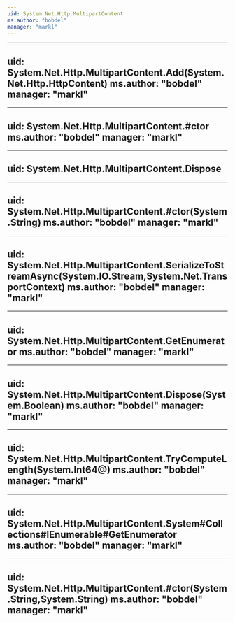 ```yaml
---
uid: System.Net.Http.MultipartContent
ms.author: "bobdel"
manager: "markl"
---
```


---
uid: System.Net.Http.MultipartContent.Add(System.Net.Http.HttpContent)
ms.author: "bobdel"
manager: "markl"
---

---
uid: System.Net.Http.MultipartContent.#ctor
ms.author: "bobdel"
manager: "markl"
---

---
uid: System.Net.Http.MultipartContent.Dispose
---

---
uid: System.Net.Http.MultipartContent.#ctor(System.String)
ms.author: "bobdel"
manager: "markl"
---

---
uid: System.Net.Http.MultipartContent.SerializeToStreamAsync(System.IO.Stream,System.Net.TransportContext)
ms.author: "bobdel"
manager: "markl"
---

---
uid: System.Net.Http.MultipartContent.GetEnumerator
ms.author: "bobdel"
manager: "markl"
---

---
uid: System.Net.Http.MultipartContent.Dispose(System.Boolean)
ms.author: "bobdel"
manager: "markl"
---

---
uid: System.Net.Http.MultipartContent.TryComputeLength(System.Int64@)
ms.author: "bobdel"
manager: "markl"
---

---
uid: System.Net.Http.MultipartContent.System#Collections#IEnumerable#GetEnumerator
ms.author: "bobdel"
manager: "markl"
---

---
uid: System.Net.Http.MultipartContent.#ctor(System.String,System.String)
ms.author: "bobdel"
manager: "markl"
---

